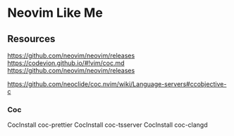 # Neovim Like Me

## Resources

https://github.com/neovim/neovim/releases
https://codevion.github.io/#!vim/coc.md
https://github.com/neovim/neovim/releases

https://github.com/neoclide/coc.nvim/wiki/Language-servers#ccobjective-c

### Coc

CocInstall coc-prettier
CocInstall coc-tsserver
CocInstall coc-clangd
